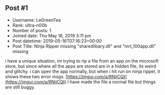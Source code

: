 ## Post #1
- Username: LeGreenTea
- Rank: ultra-n00b
- Number of posts: 1
- Joined date: Thu May 16, 2019 3:11 pm
- Post datetime: 2019-05-16T07:16:23+00:00
- Post Title: Ninja Ripper missing "sharedlibary.dll" and "mrt_100app.dll" missing

i have a unique situation, im trying to rip a file from an app on the microsoft store, but since where all the apps are stored are in a hidden file, its weird and glitchy.
i can open the app normally, but when i hit run on ninja ripper, it shows these two error msgs.
[https://imgur.com/a/RNijCQt](https://imgur.com/a/RNijCQt)
I have made the file a normal file but things are still buggy.
